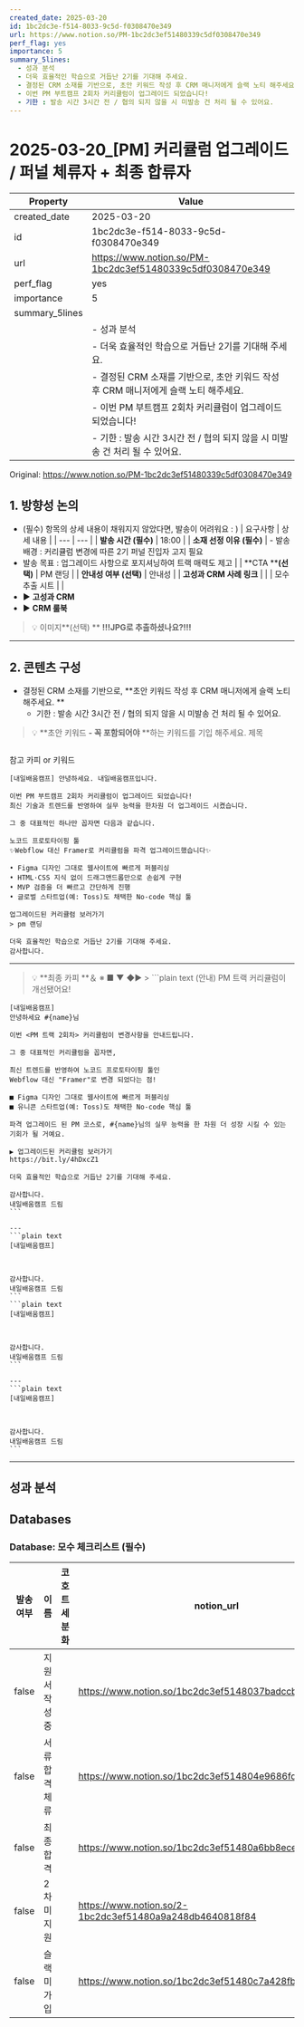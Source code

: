 ```yaml
---
created_date: 2025-03-20
id: 1bc2dc3e-f514-8033-9c5d-f0308470e349
url: https://www.notion.so/PM-1bc2dc3ef51480339c5df0308470e349
perf_flag: yes
importance: 5
summary_5lines:
  - 성과 분석
  - 더욱 효율적인 학습으로 거듭난 2기를 기대해 주세요.
  - 결정된 CRM 소재를 기반으로, 초안 키워드 작성 후 CRM 매니저에게 슬랙 노티 해주세요.
  - 이번 PM 부트캠프 2회차 커리큘럼이 업그레이드 되었습니다!
  - 기한 : 발송 시간 3시간 전 / 협의 되지 않을 시 미발송 건 처리 될 수 있어요.
---
```


# 2025-03-20_[PM] 커리큘럼 업그레이드 / 퍼널 체류자 + 최종 합류자

| Property | Value |
| --- | --- |
| created_date | 2025-03-20 |
| id | 1bc2dc3e-f514-8033-9c5d-f0308470e349 |
| url | https://www.notion.so/PM-1bc2dc3ef51480339c5df0308470e349 |
| perf_flag | yes |
| importance | 5 |
| summary_5lines | |
|  | - 성과 분석 |
|  | - 더욱 효율적인 학습으로 거듭난 2기를 기대해 주세요. |
|  | - 결정된 CRM 소재를 기반으로, 초안 키워드 작성 후 CRM 매니저에게 슬랙 노티 해주세요. |
|  | - 이번 PM 부트캠프 2회차 커리큘럼이 업그레이드 되었습니다! |
|  | - 기한 : 발송 시간 3시간 전 / 협의 되지 않을 시 미발송 건 처리 될 수 있어요. |

Original: https://www.notion.so/PM-1bc2dc3ef51480339c5df0308470e349

## **1.  방향성 논의**
- (필수) 항목의 상세 내용이 채워지지 않았다면, 발송이 어려워요 : )
| 요구사항 | 상세 내용 |
| --- | --- |
| **발송 시간 (필수)** | 18:00 |
| **소재 선정 이유 (필수)** | - 발송 배경 : 커리큘럼 변경에 따른 2기 퍼널 진입자 고지 필요
- 발송 목표 : 업그레이드 사항으로 포지셔닝하여 트랙 매력도 제고 |
| **CTA ****(선택)** | PM 랜딩  |
| **안내성 여부 (선택)** | 안내성 |
| **고성과 CRM 사례 링크** |  |
| 모수 추출 시트 |  |
- ▶ **고성과 CRM**
- ▶ **CRM 룰북**
> 💡 이미지**(선택)  ** **!!!JPG로 추출하셨나요?!!!**

---

## 2. 콘텐츠 구성
- 결정된 CRM 소재를 기반으로, **초안 키워드 작성 후 CRM 매니저에게 슬랙 노티 해주세요. **
  - 기한 : 발송 시간 3시간 전 / 협의 되지 않을 시 미발송 건 처리 될 수 있어요.
> 💡 **초안 키워드 
**- 꼭 포함되어야** **하는 키워드를 기입 해주세요. 
제목
```plain text

```
참고 카피 or 키워드
```plain text
[내일배움캠프] 안녕하세요. 내일배움캠프입니다.

이번 PM 부트캠프 2회차 커리큘럼이 업그레이드 되었습니다!
최신 기술과 트렌드를 반영하여 실무 능력을 한차원 더 업그레이드 시켰습니다.

그 중 대표적인 하나만 꼽자면 다음과 같습니다.

노코드 프로토타이핑 툴
✨Webflow 대신 Framer로 커리큘럼을 파격 업그레이드했습니다✨

• Figma 디자인 그대로 웹사이트에 빠르게 퍼블리싱
• HTML·CSS 지식 없이 드래그앤드롭만으로 손쉽게 구현
• MVP 검증을 더 빠르고 간단하게 진행
• 글로벌 스타트업(예: Toss)도 채택한 No-code 핵심 툴

업그레이드된 커리큘럼 보러가기
> pm 랜딩

더욱 효율적인 학습으로 거듭난 2기를 기대해 주세요.
감사합니다.
```

---
> 💡 **최종 카피 **＆ ※ ■ ▼ ◆▶ >
    ```plain text
    (안내) PM 트랙 커리큘럼이 개선됐어요!
    
    [내일배움캠프] 
    안녕하세요 #{name}님
    
    이번 <PM 트랙 2회차> 커리큘럼이 변경사항을 안내드립니다.
    
    그 중 대표적인 커리큘럼을 꼽자면,
    
    최신 트렌드를 반영하여 노코드 프로토타이핑 툴인
    Webflow 대신 "Framer"로 변경 되었다는 점!
    
    ■ Figma 디자인 그대로 웹사이트에 빠르게 퍼블리싱
    ■ 유니콘 스타트업(예: Toss)도 채택한 No-code 핵심 툴
    
    파격 업그레이드 된 PM 코스로, #{name}님의 실무 능력을 한 차원 더 성장 시킬 수 있는 기회가 될 거예요.
    
    ▶ 업그레이드된 커리큘럼 보러가기
    https://bit.ly/4hDxcZ1
    
    더욱 효율적인 학습으로 거듭난 2기를 기대해 주세요.
    
    감사합니다.
    내일배움캠프 드림
    ```

    ---
    ```plain text
    [내일배움캠프]
    
    
    
    감사합니다.
    내일배움캠프 드림
    ```
    ```plain text
    [내일배움캠프]
    
    
    
    감사합니다.
    내일배움캠프 드림
    ```

    ---
    ```plain text
    [내일배움캠프]
    
    
    
    감사합니다.
    내일배움캠프 드림
    ```

---

## 성과 분석

## Databases

### Database: 모수 체크리스트 (필수)

| 발송 여부 | 이름 | 코호트 세분화 | notion_url |
| --- | --- | --- | --- |
| false | 지원서 작성 중 |  | https://www.notion.so/1bc2dc3ef5148037badccb96628af906 |
| false | 서류 합격 체류 |  | https://www.notion.so/1bc2dc3ef514804e9686fdbf0ae02f49 |
| false | 최종 합격 |  | https://www.notion.so/1bc2dc3ef51480a6bb8ece6912340c19 |
| false | 2차 미지원 |  | https://www.notion.so/2-1bc2dc3ef51480a9a248db4640818f84 |
| false | 슬랙미가입 |  | https://www.notion.so/1bc2dc3ef51480c7a428fb5053093127 |
